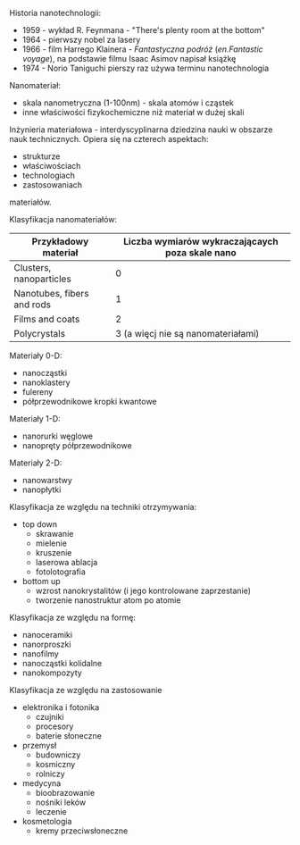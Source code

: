 Historia nanotechnologii:

* 1959 - wykład R. Feynmana - "There's plenty room at the bottom"
* 1964 - pierwszy nobel za lasery 
* 1966 - film Harrego Klainera - *Fantastyczna podróż* (*en.Fantastic voyage*), na podstawie filmu Isaac Asimov napisał książkę
* 1974 - Norio Taniguchi pierszy raz używa terminu nanotechnologia

Nanomateriał:

* skala nanometryczna (1-100nm) - skala atomów i cząstek
* inne właściwości fizykochemiczne niż materiał w dużej skali

Inżynieria materiałowa - interdyscyplinarna dziedzina nauki w obszarze nauk technicznych. Opiera się na czterech aspektach:

* strukturze
* właściwościach
* technologiach
* zastosowaniach

materiałów.

Klasyfikacja nanomateriałów:

|Przykładowy materiał|Liczba wymiarów wykraczającaych poza skale nano|
|-|-|
|Clusters, nanoparticles|0|
|Nanotubes, fibers and rods|1|
|Films and coats|2|
|Polycrystals|3 (a więcj nie są nanomateriałami)|

Materiały 0-D:

* nanocząstki
* nanoklastery
* fulereny
* półprzewodnikowe kropki kwantowe

Materiały 1-D:

* nanorurki węglowe
* nanopręty półprzewodnikowe

Materiały 2-D:

* nanowarstwy
* nanopłytki

Klasyfikacja ze względu na techniki otrzymywania:

* top down
    * skrawanie
    * mielenie
    * kruszenie
    * laserowa ablacja
    * fotolotografia
* bottom up
    * wzrost nanokrystalitów (i jego kontrolowane zaprzestanie)
    * tworzenie nanostruktur atom po atomie

Klasyfikacja ze względu na formę:

* nanoceramiki
* nanorproszki
* nanofilmy
* nanocząstki kolidalne
* nanokompozyty

Klasyfikacja ze względu na zastosowanie

* elektronika i fotonika
    * czujniki
    * procesory
    * baterie słoneczne
* przemysł
    * budowniczy
    * kosmiczny
    * rolniczy
* medycyna
    * bioobrazowanie
    * nośniki leków
    * leczenie
* kosmetologia
    * kremy przeciwsłoneczne